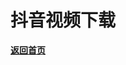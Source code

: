 # 抖音视频下载

[**返回首页**](/README.md)



[](DYdown.html ':include :type=iframe width=100% height=900px')

